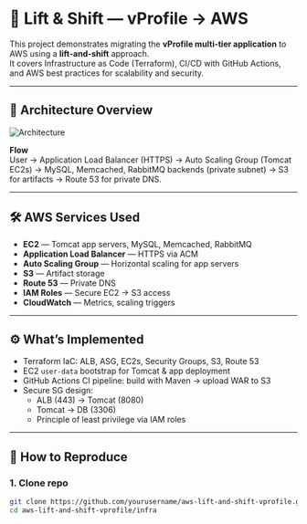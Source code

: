 # 🚀 Lift & Shift — vProfile → AWS

This project demonstrates migrating the **vProfile multi-tier application** to AWS using a **lift-and-shift** approach.  
It covers Infrastructure as Code (Terraform), CI/CD with GitHub Actions, and AWS best practices for scalability and security.

---

## 📌 Architecture Overview
![Architecture](architecture/diagram.png)

**Flow**  
User → Application Load Balancer (HTTPS) → Auto Scaling Group (Tomcat EC2s) → MySQL, Memcached, RabbitMQ backends (private subnet) → S3 for artifacts → Route 53 for private DNS.

---

## 🛠️ AWS Services Used
- **EC2** — Tomcat app servers, MySQL, Memcached, RabbitMQ  
- **Application Load Balancer** — HTTPS via ACM  
- **Auto Scaling Group** — Horizontal scaling for app servers  
- **S3** — Artifact storage  
- **Route 53** — Private DNS  
- **IAM Roles** — Secure EC2 → S3 access  
- **CloudWatch** — Metrics, scaling triggers  

---

## ⚙️ What’s Implemented
- Terraform IaC: ALB, ASG, EC2s, Security Groups, S3, Route 53  
- EC2 `user-data` bootstrap for Tomcat & app deployment  
- GitHub Actions CI pipeline: build with Maven → upload WAR to S3  
- Secure SG design:  
  - ALB (443) → Tomcat (8080)  
  - Tomcat → DB (3306)  
  - Principle of least privilege via IAM roles  

---

## 🚀 How to Reproduce

### 1. Clone repo
```bash
git clone https://github.com/yourusername/aws-lift-and-shift-vprofile.git
cd aws-lift-and-shift-vprofile/infra
